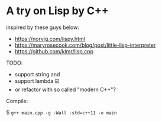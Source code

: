 # A try on Lisp by C++

inspired by these guys below:
- https://norvig.com/lispy.html
- https://maryrosecook.com/blog/post/little-lisp-interpreter
- https://github.com/klmr/lisp.cpp

TODO:
- support string and 
- support lambda :ballot_box_with_check:
- or refactor with so called "modern C++"?

Compile:

$ `g++ main.cpp -g -Wall -std=c++11 -o main`

